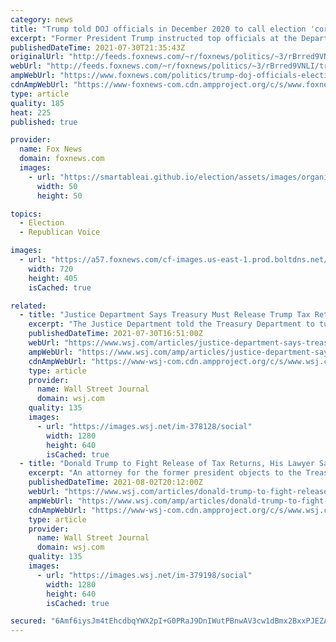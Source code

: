 ```yaml
---
category: news
title: "Trump told DOJ officials in December 2020 to call election 'corrupt,' notes show"
excerpt: "Former President Trump instructed top officials at the Department of Justice to call the 2020 general election “corrupt” in support of his efforts to overturn the election."
publishedDateTime: 2021-07-30T21:35:43Z
originalUrl: "http://feeds.foxnews.com/~r/foxnews/politics/~3/rBrred9VNLI/trump-doj-officials-election-corrupt-donoghue-notes"
webUrl: "http://feeds.foxnews.com/~r/foxnews/politics/~3/rBrred9VNLI/trump-doj-officials-election-corrupt-donoghue-notes"
ampWebUrl: "https://www.foxnews.com/politics/trump-doj-officials-election-corrupt-donoghue-notes.amp"
cdnAmpWebUrl: "https://www-foxnews-com.cdn.ampproject.org/c/s/www.foxnews.com/politics/trump-doj-officials-election-corrupt-donoghue-notes.amp"
type: article
quality: 185
heat: 225
published: true

provider:
  name: Fox News
  domain: foxnews.com
  images:
    - url: "https://smartableai.github.io/election/assets/images/organizations/foxnews.com-50x50.jpg"
      width: 50
      height: 50

topics:
  - Election
  - Republican Voice

images:
  - url: "https://a57.foxnews.com/cf-images.us-east-1.prod.boltdns.net/v1/static/694940094001/08eaf3c1-0bc0-4ab7-b748-5b27bb6cb6f8/dc1cea00-c153-4975-837b-757c68b29702/1280x720/match/720/405/image.jpg?ve=1&tl=1"
    width: 720
    height: 405
    isCached: true

related:
  - title: "Justice Department Says Treasury Must Release Trump Tax Returns"
    excerpt: "The Justice Department told the Treasury Department to turn over former President Donald Trump’s tax returns to the House panel that has sought them since 2019, saying the panel had ‘invoked sufficient reasons."
    publishedDateTime: 2021-07-30T16:51:00Z
    webUrl: "https://www.wsj.com/articles/justice-department-says-treasury-must-release-trump-tax-returns-11627667462"
    ampWebUrl: "https://www.wsj.com/amp/articles/justice-department-says-treasury-must-release-trump-tax-returns-11627667462"
    cdnAmpWebUrl: "https://www-wsj-com.cdn.ampproject.org/c/s/www.wsj.com/amp/articles/justice-department-says-treasury-must-release-trump-tax-returns-11627667462"
    type: article
    provider:
      name: Wall Street Journal
      domain: wsj.com
    quality: 135
    images:
      - url: "https://images.wsj.net/im-378128/social"
        width: 1280
        height: 640
        isCached: true
  - title: "Donald Trump to Fight Release of Tax Returns, His Lawyer Says"
    excerpt: "An attorney for the former president objects to the Treasury Department’s intention to turn over tax records to a congressional committee."
    publishedDateTime: 2021-08-02T20:12:00Z
    webUrl: "https://www.wsj.com/articles/donald-trump-to-fight-release-of-tax-returns-his-lawyer-says-11627937917"
    ampWebUrl: "https://www.wsj.com/amp/articles/donald-trump-to-fight-release-of-tax-returns-his-lawyer-says-11627937917"
    cdnAmpWebUrl: "https://www-wsj-com.cdn.ampproject.org/c/s/www.wsj.com/amp/articles/donald-trump-to-fight-release-of-tax-returns-his-lawyer-says-11627937917"
    type: article
    provider:
      name: Wall Street Journal
      domain: wsj.com
    quality: 135
    images:
      - url: "https://images.wsj.net/im-379198/social"
        width: 1280
        height: 640
        isCached: true

secured: "6Amf6iysJm4tEhcdbqYWX2pI+G0PRaJ9DnIWutPBnwAV3cw1dBmx2BxxPJEZAAHIMw+p+2PZMRwqpnPUKJD8eiBeqFkH6kucY0jYZMFpx9V7CXnCbZzouK0YeaOCRJdTIcXkDBTk7C8vcTecvhvWQwDuFX0p30asltHl9CmUnQdFdCz4PcTOCNooCDUubRGAi7RHl9uJp67ZFdcPk6+xtQETA+PhNzjaGTiCtrtMbcjkB8z/BWTh7ahdtGjMAYqQHWD2zwQKxphBh1DnqJvQVihTliwyE52c/0ggiyYOn/X8o3DEDNyGFM5E1Qamso/Z9ooOBU03wJV6cMHbtTBFPYF/0VT1wp94jquvrwBSN9c=;v3zuxSZrFKWFUSlY5rCRCw=="
---
```


